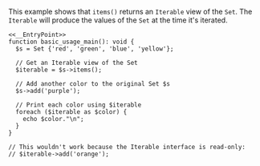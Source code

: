 This example shows that `items()` returns an `Iterable` view of the `Set`. The `Iterable` will produce the values of the `Set` at the time it's iterated.

```basic-usage.php
<<__EntryPoint>>
function basic_usage_main(): void {
  $s = Set {'red', 'green', 'blue', 'yellow'};

  // Get an Iterable view of the Set
  $iterable = $s->items();

  // Add another color to the original Set $s
  $s->add('purple');

  // Print each color using $iterable
  foreach ($iterable as $color) {
    echo $color."\n";
  }
}

// This wouldn't work because the Iterable interface is read-only:
// $iterable->add('orange');
```
